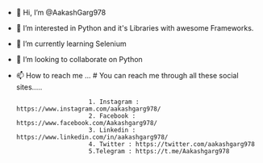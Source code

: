 - 👋 Hi, I’m @AakashGarg978
- 👀 I’m interested in Python and it's Libraries with awesome Frameworks.
- 🌱 I’m currently learning Selenium
- 💞️ I’m looking to collaborate on Python
- 📫 How to reach me ...     # You can reach me through all these social sites.....

                          1. Instagram : https://www.instagram.com/aakashgarg978/
                          2. Facebook : https://www.facebook.com/Aakashgarg978/
                          3. Linkedin : https://www.linkedin.com/in/aakashgarg978/
                          4. Twitter : https://twitter.com/aakashgarg978
                          5.Telegram : https://t.me/Aakashgarg978

<!---
AakashGarg978/AakashGarg978 is a ✨ special ✨ repository because its `README.md` (this file) appears on your GitHub profile.
You can click the Preview link to take a look at your changes.
--->
